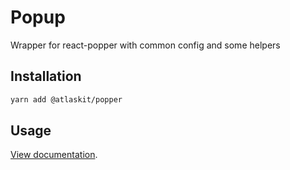 # Popup

Wrapper for react-popper with common config and some helpers

## Installation

```sh
yarn add @atlaskit/popper
```

## Usage

[View documentation](https://atlassian.design/components/popper).
